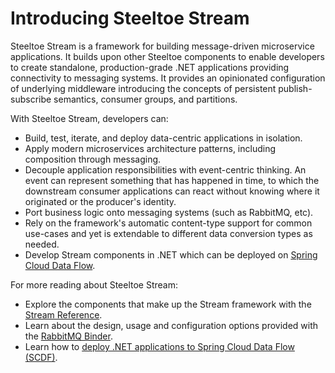 # Introducing Steeltoe Stream

Steeltoe Stream is a framework for building message-driven microservice applications. It builds upon other Steeltoe components to enable developers to create standalone, production-grade .NET applications providing connectivity to messaging systems.
It provides an opinionated configuration of underlying middleware introducing the concepts of persistent publish-subscribe semantics, consumer groups, and partitions.

With Steeltoe Stream, developers can:

* Build, test, iterate, and deploy data-centric applications in isolation.
* Apply modern microservices architecture patterns, including composition through messaging.
* Decouple application responsibilities with event-centric thinking. An event can represent something that has happened in time, to which the downstream consumer applications can react without knowing where it originated or the producer's identity.
* Port business logic onto messaging systems (such as RabbitMQ, etc).
* Rely on the framework's automatic content-type support for common use-cases and yet is extendable to different data conversion types as needed.
* Develop Stream components in .NET which can be deployed on [Spring Cloud Data Flow](https://spring.io/projects/spring-cloud-dataflow#overview).

For more reading about Steeltoe Stream:

* Explore the components that make up the Stream framework with the [Stream Reference](./stream-reference.md).
* Learn about the design, usage and configuration options provided with the [RabbitMQ Binder](./rabbit-binder.md).
* Learn how to [deploy .NET applications to Spring Cloud Data Flow (SCDF)](./data-flow-stream.md).
